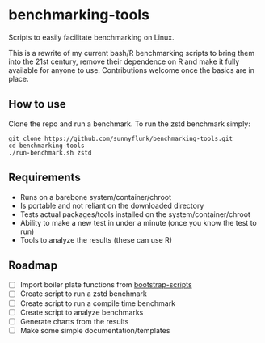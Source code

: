 # benchmarking-tools
Scripts to easily facilitate benchmarking on Linux.

This is a rewrite of my current bash/R benchmarking scripts to bring them into the 21st century, remove their dependence on R and make it fully available for anyone to use. Contributions welcome once the basics are in place.

## How to use
Clone the repo and run a benchmark. To run the zstd benchmark simply:

```
git clone https://github.com/sunnyflunk/benchmarking-tools.git
cd benchmarking-tools
./run-benchmark.sh zstd
```

## Requirements
- Runs on a barebone system/container/chroot
- Is portable and not reliant on the downloaded directory
- Tests actual packages/tools installed on the system/container/chroot
- Ability to make a new test in under a minute (once you know the test to run)
- Tools to analyze the results (these can use R)

## Roadmap
- [ ] Import boiler plate functions from [bootstrap-scripts](https://github.com/serpent-linux/bootstrap-scripts)
- [ ] Create script to run a zstd benchmark
- [ ] Create script to run a compile time benchmark
- [ ] Create script to analyze benchmarks
- [ ] Generate charts from the results
- [ ] Make some simple documentation/templates
